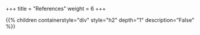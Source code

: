+++
title = "References"
weight = 6
+++ 


{{% children containerstyle="div" style="h2" depth="1" description="False" %}}